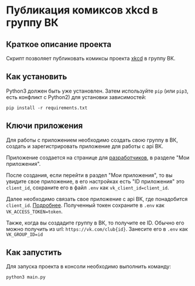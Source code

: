 # Публикация комиксов xkcd в группу ВК

## Краткое описание проекта

Скрипт позволяет публиковать комиксы проекта [xkcd](https://xkcd.com/) в группу ВК.

## Как установить

Python3 должен быть уже установлен. 
Затем используйте `pip` (или `pip3`, есть конфликт с Python2) для установки 
зависимостей:
```
pip install -r requirements.txt
```

## Ключи приложения

Для работы с приложением необходимо создать свою группу в ВК, создать и зарегистрировать
приложение для работы с api ВК. 

Приложение создается на странице для [разработчиков](https://dev.vk.com/), в разделе "Мои приложения".

После создания, если перейти в раздел "Мои приложения", то вы увидите свое приложение, 
в его настройках есть "ID приложения" это ```client_id```, сохраните его в файл ```.env```
как ```vk_client_id=client_id```.

Далее необходимо связать свое приложение с api ВК, где понадобится ```client_id```.
[Подробнее](https://dev.vk.com/api/access-token/authcode-flow-user).
Полученный токен сохраните в ```.env``` как ```VK_ACCESS_TOKEN=token```.

Также, когда вы создадите группу в ВК, то получите ее ID. Обычно его можно получить из url:
```https://vk.com/club{id}```. Занесите его в ```.env``` как ```VK_GROUP_ID=id```

## Как запустить

Для запуска проекта в консоли необходимо выполнить команду:

```
python3 main.py
```
